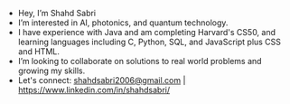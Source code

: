 - Hey, I’m Shahd Sabri
-  I’m interested in AI, photonics, and quantum technology.
-  I have experience with Java and am completing Harvard's CS50, and learning languages including C, Python, SQL, and JavaScript plus CSS and HTML.
-  I’m looking to collaborate on solutions to real world problems and growing my skills.
-  Let's connect: shahdsabri2006@gmail.com | https://www.linkedin.com/in/shahdsabri/

<!---
ShahdSabri/ShahdSabri is a ✨ special ✨ repository because its `README.md` (this file) appears on your GitHub profile.
You can click the Preview link to take a look at your changes.
--->
